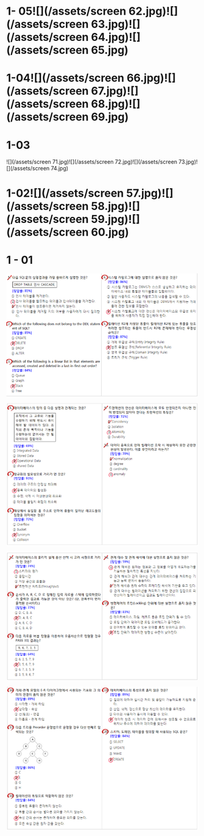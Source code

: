 # 1- 05![](/assets/screen 62.jpg)![](/assets/screen 63.jpg)![](/assets/screen 64.jpg)![](/assets/screen 65.jpg)



# 1-04![](/assets/screen 66.jpg)![](/assets/screen 67.jpg)![](/assets/screen 68.jpg)![](/assets/screen 69.jpg)

# 1-03

![](/assets/screen 71.jpg)![](/assets/screen 72.jpg)![](/assets/screen 73.jpg)![](/assets/screen 74.jpg)



# 1-02![](/assets/screen 57.jpg)![](/assets/screen 58.jpg)![](/assets/screen 59.jpg)![](/assets/screen 60.jpg)



# 1 - 01

![](/assets/10501import.png)

![](/assets/10502import.png)

![](/assets/10503import.png)

![](/assets/10504import.png)

# 



